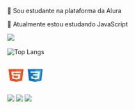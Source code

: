🔭 Sou estudante na plataforma da Alura

🌱 Atualmente estou estudando JavaScript

<picture>
<source 
  srcset="https://github-readme-stats.vercel.app/api?username=gazzaneoooo&show_icons=true&theme=dracula"
  media="(prefers-color-scheme: dark)"
/>
<source
  srcset="https://github-readme-stats.vercel.app/api?username=gazzaneoooo&show_icons=true"
  media="(prefers-color-scheme: dracula), (prefers-color-scheme: no-preference)"
/>
<img src="https://github-readme-stats.vercel.app/api?username=gazzaneoooo&show_icons=true" />
</picture>

![Top Langs](https://github-readme-stats.vercel.app/api/top-langs/?username=gazzaneoooo)

<div style="display: inline_block"><br>
<img align="center" height="30" width="40" src="https://raw.githubusercontent.com/devicons/devicon/master/icons/html5/html5-original.svg" />
<img align="center" height="30" width="40" src="https://raw.githubusercontent.com/devicons/devicon/master/icons/css3/css3-original.svg" />
<link rel="stylesheet" href="https://cdn.jsdelivr.net/gh/devicons/devicon@master/devicon.min.css"> 
</div>

##

<div>
<a href="https://www.instagram.com/vicente.gazzaneo/" target="_blank"><img src="https://img.shields.io/badge/-Instagram-%23E4405F?style=for-the-badge&logo=instagram&logoColor=white" target="_blank"></a>
<a href="https://www.twitch.tv/gazzaneo" target="_blank"><img src="https://img.shields.io/badge/Twitch-9146FF?style=for-the-badge&logo=twitch&logoColor=white" target="_blank"></a>
<a href="https://www.linkedin.com/in/vicente-gazzaneo-neto-50379422b/" target="_blank"><img src="https://img.shields.io/badge/-LinkedIn-%230077B5?style=for-the-badge&logo=linkedin&logoColor=white" target="_blank"></a> 
</div>
